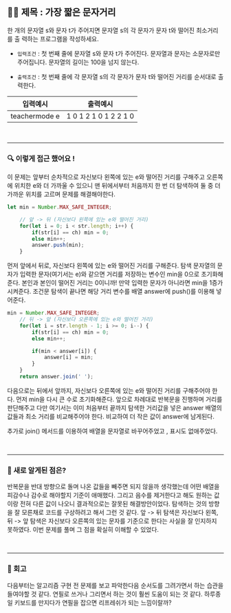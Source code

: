 ## ✍🏻 제목 : 가장 짧은 문자거리
한 개의 문자열 s와 문자 t가 주어지면 문자열 s의 각 문자가 문자 t와 떨어진 최소거리를 출
력하는 프로그램을 작성하세요. 
- `입력조건` : 첫 번째 줄에 문자열 s와 문자 t가 주어진다. 문자열과 문자는 소문자로만 주어집니다.
문자열의 길이는 100을 넘지 않는다.

- `출력조건` : 첫 번째 줄에 각 문자열 s의 각 문자가 문자 t와 떨어진 거리를 순서대로 출력한다.

|입력예시|출력예시|
|:------:|:----:|
|teachermode e|1 0 1 2 1 0 1 2 2 1 0|


</br>

---

### 🔍 이렇게 접근 했어요 !
이 문제는 앞부터 순차적으로 자신보다 왼쪽에 있는 e와 떨어진 거리를 구해주고 오른쪽에 위치한 e와 더 가까울 수 있으니 맨 뒤에서부터 처음까지 한 번 더 탐색하여 둘 중 더 가까운 위치를 고르며 문제를 해결해야한다.

```javascript
let min = Number.MAX_SAFE_INTEGER;

    // 앞 -> 뒤 (자신보다 왼쪽에 있는 e와 떨어진 거리)
    for(let i = 0; i < str.length; i++) {
        if(str[i] == ch) min = 0;
        else min++;
        answer.push(min);
    }
```
먼저 앞에서 뒤로, 자신보다 왼쪽에 있는 e와 떨어진 거리를 구해준다. 탐색 문자열의 문자가 입력한 문자(여기서는 e)와 같으면 거리를 저장하는 변수인 min을 0으로 초기화해준다. 본인과 본인이 떨어진 거리는 0이니까! 만약 입력한 문자가 아니라면 min을 1증가 시켜준다. 조건문 탐색이 끝나면 해당 거리 변수를 배열 answer에 push()를 이용해 넣어준다.

```javascript
min = Number.MAX_SAFE_INTEGER; 
    // 뒤 -> 앞 (자신보다 오른쪽에 있는 e와 떨어진 거리)
    for(let i = str.length - 1; i >= 0; i--) {
        if(str[i] == ch) min = 0;
        else min++;

        if(min < answer[i]) {
            answer[i] = min;
        }
    }
    return answer.join(' ');
```
다음으로는 뒤에서 앞까지, 자신보다 오른쪽에 있는 e와 떨어진 거리를 구해주어야 한다. 먼저 min을 다시 큰 수로 초기화해준다. 앞으로 차례대로 반복문을 진행하며 거리를 판단해주고 다만 여기서는 이미 처음부터 끝까지 탐색한 거리값을 넣은 answer 배열의 값들과 최소 거리를 비교해주어야 한다. 비교하여 더 작은 값이 answer에 남게된다. 

추가로 join() 메서드를 이용하여 배열을 문자열로 바꾸어주었고 , 표시도 없애주었다.

</br>

---

### 🎉 새로 알게된 점은?
반복문을 반대 방향으로 돌며 나온 값들을 빼주면 되지 않을까 생각했는데 어떤 배열을 피감수나 감수로 해야할지 기준이 애매했다. 그리고 음수를 제거한다고 해도 원하는 값이랑 전혀 다른 값이 나오니 결과적으로는 잘못된 해결방안이었다. 탐색하는 것의 방향을 잘 모른채로 코드를 구상하려고 해서 그런 것 같다. 앞 -> 뒤 탐색은 자신보다 왼쪽, 뒤 -> 앞 탐색은 자신보다 오른쪽의 있는 문자를 기준으로 한다는 사실을 잘 인지하지 못하였다. 이번 문제를 풀며 그 점을 확실히 이해할 수 있었다. 

</br>

---

### 🐾 회고
다음부터는 알고리즘 구현 전 문제를 보고 파악한다음 순서도를 그려가면서 하는 습관을 들여야할 것 같다. 연필로 쓰거나 그리면서 하는 것이 훨씬 도움이 되는 것 같다. 하루종일 키보드를 만지다가 연필을 잡으면 리프레쉬가 되는 느낌이랄까?
